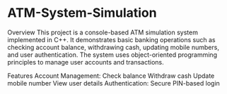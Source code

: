 # ATM-System-Simulation
Overview
This project is a console-based ATM simulation system implemented in C++. It demonstrates basic banking operations such as checking account balance, withdrawing cash, updating mobile numbers, and user authentication. The system uses object-oriented programming principles to manage user accounts and transactions.

Features
Account Management:
Check balance
Withdraw cash
Update mobile number
View user details
Authentication:
Secure PIN-based login
